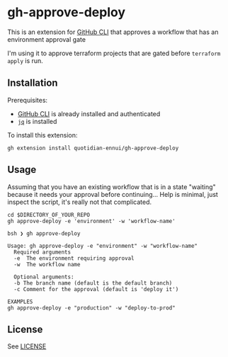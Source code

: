 # gh-approve-deploy

This is an extension for [GitHub CLI](https://cli.github.com/) that approves a workflow that has an environment approval gate

I'm using it to approve terraform projects that are gated before `terraform apply` is run.

## Installation

Prerequisites:
 * [GitHub CLI](https://cli.github.com/) is already installed and authenticated
 * [`jq`](https://stedolan.github.io/jq/) is installed

To install this extension:

```
gh extension install quotidian-ennui/gh-approve-deploy
```

## Usage

Assuming that you have an existing workflow that is in a state "waiting" because it needs your approval before continuing... Help is minimal, just inspect the script, it's really not that complicated.

```
cd $DIRECTORY_OF_YOUR_REPO
gh approve-deploy -e 'environment' -w 'workflow-name'
```

```
bsh ❯ gh approve-deploy

Usage: gh approve-deploy -e "environment" -w "workflow-name"
  Required arguments
  -e  The environment requiring approval
  -w  The workflow name

  Optional arguments:
  -b The branch name (default is the default branch)
  -c Comment for the approval (default is 'deploy it')

EXAMPLES
gh approve-deploy -e "production" -w "deploy-to-prod"
```

## License

See [LICENSE](./LICENSE)